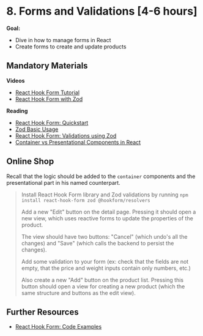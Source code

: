# 8. Forms and Validations [4-6 hours]

**Goal:**
- Dive in how to manage forms in React
- Create forms to create and update products

## Mandatory Materials

**Videos**
- [React Hook Form Tutorial](https://youtu.be/RkXv4AXXC_4)
- [React Hook Form with Zod](https://youtu.be/cc_xmawJ8Kg)

**Reading**
- [React Hook Form: Quickstart](https://www.react-hook-form.com/get-started#Quickstart)
- [Zod Basic Usage](https://zod.dev/?id=basic-usage)
- [React Hook Form: Validations using Zod](https://dev.to/majiedo/using-zod-with-react-hook-form-using-typescript-1mgk)
- [Container vs Presentational Components in React](https://medium.com/@yassimortensen/container-vs-presentational-components-in-react-8eea956e1cea)


## Online Shop

Recall that the logic should be added to the `container` components and the presentational part in his named counterpart.
>
> Install React Hook Form library and Zod validations by running `npm install react-hook-form zod @hookform/resolvers`
> 
> Add a new "Edit" button on the detail page. Pressing it should open a new view, which uses reactive forms to update the properties of the product. 
> 
> The view should have two buttons: "Cancel" (which undo's all the changes) and "Save" (which calls the backend to persist the changes).
>
> Add some validation to your form (ex: check that the fields are not empty, that the price and weight inputs contain only numbers, etc.)
>
> Also create a new "Add" button on the product list. Pressing this button should open a view for creating a new product (which the same structure and buttons as the edit view).

## Further Resources

- [React Hook Form: Code Examples](https://github.com/react-hook-form/react-hook-form/tree/master/examples)